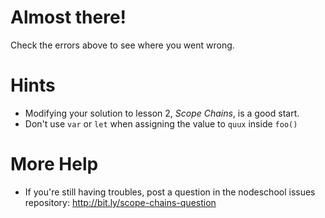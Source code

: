 # Almost there!

Check the errors above to see where you went wrong.

# Hints

 * Modifying your solution to lesson 2, _Scope Chains_, is a good start.
 * Don't use `var` or `let` when assigning the value to `quux` inside `foo()`

# More Help

 * If you're still having troubles, post a question in the nodeschool issues repository: http://bit.ly/scope-chains-question
